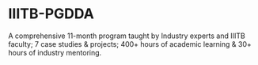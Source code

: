 # IIITB-PGDDA
A comprehensive 11-month program taught by Industry experts and IIITB faculty; 
7 case studies & projects; 400+ hours of academic learning & 30+ hours of industry mentoring.
